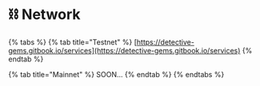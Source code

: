 # ⛓️ Network

{% tabs %}
{% tab title="Testnet" %}
[https://detective-gems.gitbook.io/services](https://detective-gems.gitbook.io/services)
{% endtab %}

{% tab title="Mainnet" %}
SOON...
{% endtab %}
{% endtabs %}

